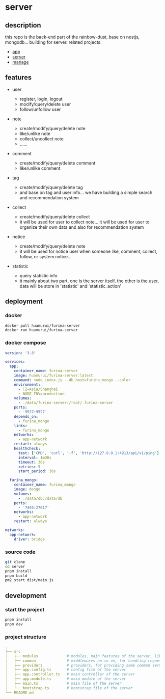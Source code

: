 # server

## description

this repo is the back-end part of the rainbow-dust, base on nestjs, mongodb... building for server.
related projects:

- [app](https://github.com/rainbow-dust/app)
- [server](https://github.com/rainbow-dust/server)
- [manage](https://github.com/rainbow-dust/manage)

## features

- user
  - register, login, logout
  - modify/query/delete user
  - follow/unfollow user

- note
  - create/modify/query/delete note
  - like/unlike note
  - collect/uncollect note
  - ......
- comment
  - create/modify/query/delete comment
  - like/unlike comment
- tag
  - create/modify/query/delete tag
  - and base on tag and user info... we have building a simple search and recommendation system
- collect
  - create/modify/query/delete collect
  - it will be used for user to collect note... it will be used for user to organize their own data and also for recommendation system
- notice
  - create/modify/query/delete note
  - it will be used for notice user when someone like, comment, collect, follow, or system notice...
- statistic
  - query statistic info
  - it mainly about two part, one is the server itself, the other is the user, data will be store in 'statistic' and 'statistic_action'

## deployment

### docker

```bash
docker pull huamurui/furina-server
docker run huamurui/furina-server
```

### docker compose

```yaml
version: '3.8'

services:
  app:
    container_name: furina-server
    image: huamurui/furina-server:latest
    command: node index.js --db_host=furina_mongo --color
    environment:
      - TZ=Asia/Shanghai
      - NODE_ENV=production
    volumes:
      - ./data/furina-server:/root/.furina-server
    ports:
      - '9527:9527'
    depends_on:
      - furina_mongo
    links:
      - furina_mongo
    networks:
      - app-network
    restart: always
    healthcheck:
      test: ['CMD', 'curl', '-f', 'http://127.0.0.1:4913/api/v1/ping']
      interval: 1m30s
      timeout: 30s
      retries: 5
      start_period: 30s

  furina_mongo:
    container_name: furina_mongo
    image: mongo
    volumes:
      - ./data/db:/data/db
    ports:
      - '7495:27017'
    networks:
      - app-network
    restart: always

networks:
  app-network:
    driver: bridge
```

### source code

```bash
git clone
cd server
pnpm install
pnpm build
pm2 start dist/main.js
```

## development

### start the project

```bash
pnpm install
pnpm dev
```

### project structure

```yaml
.
├── src
│   ├── modules             # modules, main features of the server, like user, post, comment... each module has its own folder, and contains model, controller, service...
│   ├── common              # middlewares an so on, for handling request and response
│   ├── providers           # providers, for providing some common services, like database, cache, logger...
│   ├── app.config.ts       # config file of the server
│   ├── app.controller.ts   # main controller of the server
│   ├── app.module.ts       # main module of the server
│   ├── main.ts             # main file of the server
│   └── bootstrap.ts        # bootstrap file of the server
└── README.md
```

